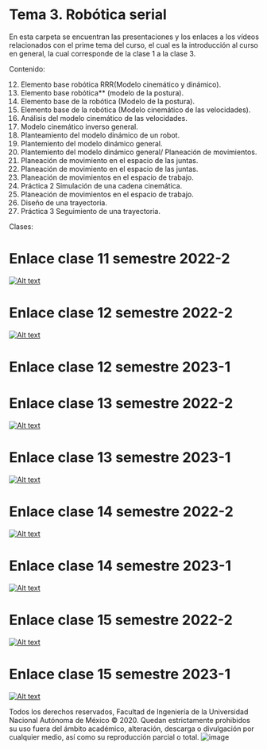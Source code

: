 # Tema 3. Robótica serial


En esta carpeta se encuentran las presentaciones y los enlaces a los vídeos relacionados con el prime tema del curso, el cual es la introducción al curso en general, la cual corresponde de la clase 1 a la clase 3.

Contenido:

 12. Elemento base robótica RRR(Modelo cinemático y dinámico).
 13. Elemento base robótica** (modelo de la postura).
 14. Elemento base de la robótica (Modelo de la postura).
 15. Elemento base de la robótica (Modelo cinemático de las velocidades).
 16. Análisis del modelo cinemático de las velocidades.
 17. Modelo cinemático inverso general.
 18. Planteamiento del modelo dinámico de un robot.
 19. Plantemiento del modelo dinámico general.
 20. Plantemiento del modelo dinámico general/ Planeación de movimientos.
 21. Planeación de movimiento en el espacio de las juntas.
 22. Planeación de movimiento en el espacio de las juntas.
 23. Planeación de movimientos en el espacio de trabajo.
 24. Práctica 2 Simulación de una cadena cinemática.
 25. Planeación de movimientos en el espacio de trabajo.
 26. Diseño de una trayectoria.
 27. Práctica 3 Seguimiento de una trayectoria.

Clases: 


# Enlace clase 11 semestre 2022-2 
 [![Alt text](https://img.youtube.com/vi/mBMhZd4xCaM/0.jpg)](https://www.youtube.com/watch?v=mBMhZd4xCaM)

# Enlace clase 12 semestre 2022-2
 [![Alt text](https://img.youtube.com/vi/2D5ZOQfBnoM/0.jpg)](https://www.youtube.com/watch?v=2D5ZOQfBnoM)
# Enlace clase 12 semestre 2023-1

# Enlace clase 13 semestre 2022-2
 [![Alt text](https://img.youtube.com/vi/1b31XhzzHHc/0.jpg)](https://www.youtube.com/watch?v=1b31XhzzHHc)
# Enlace clase 13 semestre 2023-1
[![Alt text](https://img.youtube.com/vi/2ilMOR6XiS4/0.jpg)](https://www.youtube.com/watch?v=2ilMOR6XiS4)

# Enlace clase 14 semestre 2022-2
 [![Alt text](https://img.youtube.com/vi/0pq5kjk4dAk/0.jpg)](https://www.youtube.com/watch?v=0pq5kjk4dAk)
# Enlace clase 14 semestre 2023-1
 [![Alt text](https://img.youtube.com/vi/G6OQcXzl5bU/0.jpg)](https://www.youtube.com/watch?v=G6OQcXzl5bU)
 
 # Enlace clase 15 semestre 2022-2
 [![Alt text](https://img.youtube.com/vi/EtEBYKU9vPQ/0.jpg)](https://www.youtube.com/watch?v=EtEBYKU9vPQ)
# Enlace clase 15 semestre 2023-1
 [![Alt text](https://img.youtube.com/vi/nMB5xtZV4NQ/0.jpg)](https://www.youtube.com/watch?v=nMB5xtZV4NQ)
 
 
 
 



Todos los derechos reservados, Facultad de Ingeniería de la Universidad Nacional Autónoma de México © 2020. Quedan estrictamente prohibidos su uso fuera del ámbito académico, alteración, descarga o divulgación por cualquier medio, así como su reproducción parcial o total.
![image](https://user-images.githubusercontent.com/74385040/193143709-ea0807fa-2fab-4862-ad9d-253fe4331599.png)
